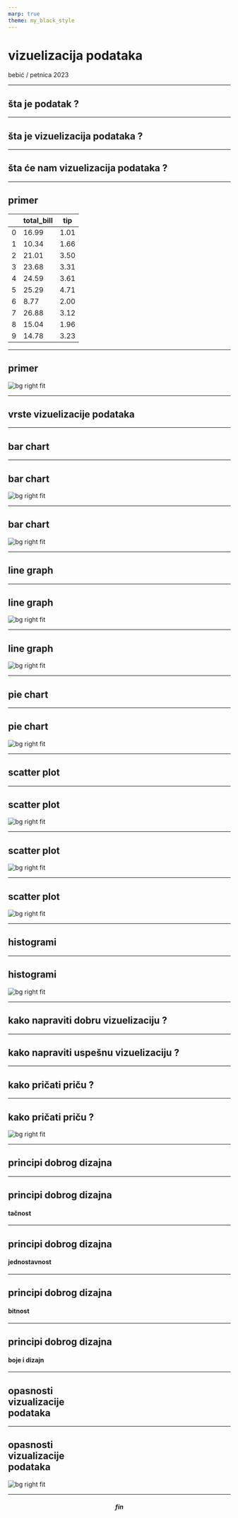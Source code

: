 ```yaml
---
marp: true
theme: my_black_style
---
```


# vizuelizacija podataka

bebić / petnica 2023

---

<!--
footer: vizuelizacija podataka / bebić / petnica 2023
paginate: true
-->

## šta je podatak ?

---

## šta je vizuelizacija podataka ?

<!-- NOTES:
- predstavljanje podataka u obliku koji je lako razumljiv
- polu-nauka, polu-umetnost
- vizuelno: pomoću grafika, tabela, mapa, ...
-->
---

## šta će nam vizuelizacija podataka ?

<!-- NOTES:
- pomaže nam da razumemo kompleksne informacije
- primetimo trendove
- napravimo predikcije i informisane odluke
-->

---

## primer

|     | total_bill | tip  |
| --- | ---------- | ---- |
| 0   | 16.99      | 1.01 |
| 1   | 10.34      | 1.66 |
| 2   | 21.01      | 3.50 |
| 3   | 23.68      | 3.31 |
| 4   | 24.59      | 3.61 |
| 5   | 25.29      | 4.71 |
| 6   | 8.77       | 2.00 |
| 7   | 26.88      | 3.12 |
| 8   | 15.04      | 1.96 |
| 9   | 14.78      | 3.23 |

---

## primer

![bg right fit](./example_plot.png)

---

## vrste vizuelizacije podataka
---

## bar chart

---

## bar chart

![bg right fit](./bar_plot_1.png)

---

## bar chart

![bg right fit](./bar_plot_2.png)

---

## line graph

---

## line graph

![bg right fit](./line_plot_1.png)

---

## line graph

![bg right fit](./line_plot_2.png)

---

## pie chart

---

## pie chart

![bg right fit](./pie_plot.png)

---

## scatter plot

---

## scatter plot

![bg right fit](./scatter_plot_1.png)

---

## scatter plot

![bg right fit](./scatter_plot_2.png)

---

## scatter plot

![bg right fit](./scatter_plot_3.png)

---

## histogrami

---

## histogrami

![bg right fit](./hist_plot_1.png)

---

## kako napraviti dobru vizuelizaciju ?

<!-- NOTES:
- odabir prave vrste grafika
- odabir pravih parametara
- odabir pravih boja
-->

---

## kako napraviti uspešnu vizuelizaciju ?

<!-- NOTES:
- informacija
- funkcionalnost
- estetika
- priča
-->

---


## kako pričati priču ?

---

<!-- _footer: <small> https://xkcd.com/1732/, CC BY-NC 2.5 </small>
-->

## kako pričati priču ?

![bg right fit](./climate.png)

---

## principi dobrog dizajna

---

## principi dobrog dizajna

#### tačnost

---

## principi dobrog dizajna

#### jednostavnost

---

## principi dobrog dizajna

#### bitnost

---

## principi dobrog dizajna

#### boje i dizajn

---

## opasnosti<br>vizualizacije<br>podataka

<!-- NOTE:
- nepravilno odabrani parametri
- cherry-picking
-->

---

## opasnosti<br>vizualizacije<br>podataka

![bg right fit](https://www.datapine.com/blog/wp-content/uploads/2014/06/Truncated-Y-Axis-Data-Visualizations-Designed-To-Mislead.jpg)

---

##### <center>fin</center>
